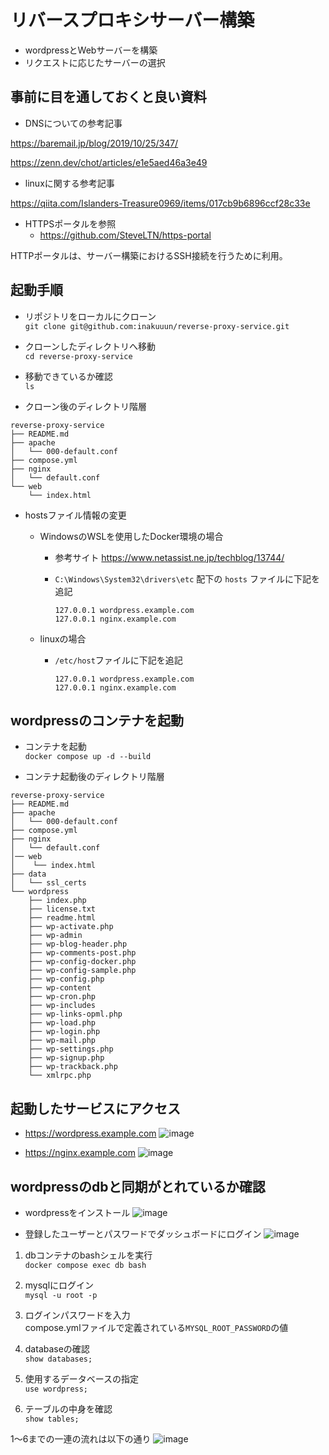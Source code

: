 # リバースプロキシサーバー構築
- wordpressとWebサーバーを構築
- リクエストに応じたサーバーの選択

## 事前に目を通しておくと良い資料
- DNSについての参考記事  

https://baremail.jp/blog/2019/10/25/347/
 
https://zenn.dev/chot/articles/e1e5aed46a3e49

- linuxに関する参考記事

https://qiita.com/Islanders-Treasure0969/items/017cb9b6896ccf28c33e

- HTTPSポータルを参照
  - https://github.com/SteveLTN/https-portal

HTTPポータルは、サーバー構築におけるSSH接続を行うために利用。

## 起動手順
- リポジトリをローカルにクローン  
`git clone git@github.com:inakuuun/reverse-proxy-service.git`

- クローンしたディレクトリへ移動  
`cd reverse-proxy-service`

- 移動できているか確認  
`ls`

- クローン後のディレクトリ階層
```
reverse-proxy-service
├── README.md
├── apache
│   └── 000-default.conf
├── compose.yml
├── nginx
│   └── default.conf
└── web
    └── index.html
```

- hostsファイル情報の変更
  - WindowsのWSLを使用したDocker環境の場合
    - 参考サイト
    https://www.netassist.ne.jp/techblog/13744/
    - `C:\Windows\System32\drivers\etc` 配下の `hosts` ファイルに下記を追記
  
        ```
        127.0.0.1 wordpress.example.com
        127.0.0.1 nginx.example.com
        ```

  - linuxの場合
    - `/etc/host`ファイルに下記を追記

        ```
        127.0.0.1 wordpress.example.com
        127.0.0.1 nginx.example.com
        ```

## wordpressのコンテナを起動 
- コンテナを起動  
`docker compose up -d --build`

- コンテナ起動後のディレクトリ階層  
```
reverse-proxy-service
├── README.md
├── apache
│   └── 000-default.conf
├── compose.yml
├── nginx
│   └── default.conf
│── web
│    └── index.html
├── data
│   └── ssl_certs
└── wordpress
    ├── index.php
    ├── license.txt
    ├── readme.html
    ├── wp-activate.php
    ├── wp-admin
    ├── wp-blog-header.php
    ├── wp-comments-post.php
    ├── wp-config-docker.php
    ├── wp-config-sample.php
    ├── wp-config.php
    ├── wp-content
    ├── wp-cron.php
    ├── wp-includes
    ├── wp-links-opml.php
    ├── wp-load.php
    ├── wp-login.php
    ├── wp-mail.php
    ├── wp-settings.php
    ├── wp-signup.php
    ├── wp-trackback.php
    └── xmlrpc.php
```

## 起動したサービスにアクセス  
- https://wordpress.example.com
![image](https://github.com/inakuuun/reverse-proxy-service/assets/101713870/81d5f757-2c37-429d-ab1f-0d3b4b799343)

- https://nginx.example.com
![image](https://github.com/inakuuun/create-vps/assets/101713870/015f1e33-3069-4dc9-be49-90d2094fb94e)

## wordpressのdbと同期がとれているか確認
- wordpressをインストール
![image](https://github.com/inakuuun/reverse-proxy-service/assets/101713870/5768781c-bc43-42e9-aa2c-100f178cb19a)

- 登録したユーザーとパスワードでダッシュボードにログイン
![image](https://github.com/inakuuun/reverse-proxy-service/assets/101713870/63fc5e8b-c9c9-4e16-a1a1-3d1905d47dd9)

1. dbコンテナのbashシェルを実行  
`docker compose exec db bash`

1. mysqlにログイン  
`mysql -u root -p`

1. ログインパスワードを入力  
compose.ymlファイルで定義されている`MYSQL_ROOT_PASSWORD`の値

1. databaseの確認  
`show databases;`

1. 使用するデータベースの指定  
`use wordpress;`

1. テーブルの中身を確認  
`show tables;`

1～6までの一連の流れは以下の通り
  ![image](https://github.com/inakuuun/reverse-proxy-service/assets/101713870/0f24333d-3d5e-4703-875b-3e8ed0ad4888)
